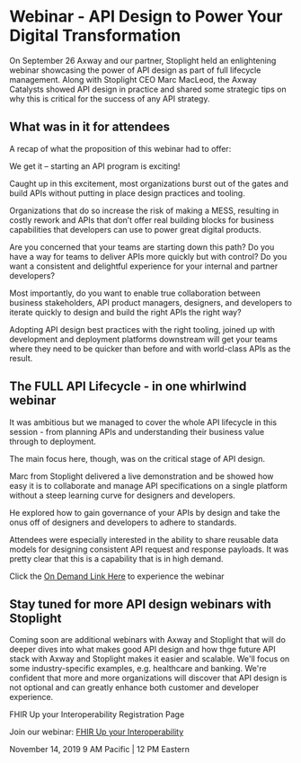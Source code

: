 # Webinar - API Design to Power Your Digital Transformation

On September 26 Axway and our partner, Stoplight held an enlightening webinar showcasing the power of API design as part of full lifecycle management. Along with Stoplight CEO Marc MacLeod, the Axway Catalysts showed API design in practice and shared some strategic tips on why this is critical for the success of any API strategy.

## What was in it for attendees

A recap of what the proposition of this webinar had to offer:

We get it – starting an API program is exciting!
 
Caught up in this excitement, most organizations burst out of the gates and build APIs without putting in place design practices and tooling.
 
Organizations that do so increase the risk of making a MESS, resulting in costly rework and APIs that don’t offer real building blocks for business capabilities that developers can use to power great digital products.
  
Are you concerned that your teams are starting down this path? Do you have a way for teams to deliver APIs more quickly but with control? Do you want a consistent and delightful experience for your internal and partner developers? 
 
Most importantly, do you want to enable true collaboration between business stakeholders, API product managers, designers, and developers to iterate quickly to design and build the right APIs the right way?

Adopting API design best practices with the right tooling, joined up with development and deployment platforms downstream will get your teams where they need to be quicker than before and with world-class APIs as the result.

## The FULL API Lifecycle - in one whirlwind webinar

It was ambitious but we managed to cover the whole API lifecycle in this session - from planning APIs and understanding their business value through to deployment.

The main focus here, though, was on the critical stage of API design.  

Marc from Stoplight delivered a live demonstration and be showed how easy it is to collaborate and manage API specifications on a single platform without a steep learning curve for designers and developers.

He explored how to gain governance of your APIs by design and take the onus off of designers and developers to adhere to standards.
 
Attendees were especially interested in the ability to share reusable data models for designing consistent API request and response payloads. It was pretty clear that this is a capability that is in high demand.

Click the [On Demand Link Here](https://go2.axway.com/NA-WBN-2019-09-26-APIDesignDigitalTrans_LP-Registration.html) to experience the webinar

## Stay tuned for more API design webinars with Stoplight

Coming soon are additional webinars with Axway and Stoplight that will do deeper dives into what makes good API design and how thge future API stack with Axway and Stoplight makes it easier and scalable. We'll focus on some industry-specific examples, e.g. healthcare and banking. We're confident that more and more organizations will discover that API design is not optional and can greatly enhance both customer and developer experience.


FHIR Up your Interoperability Registration Page
 
Join our webinar: 
[FHIR Up your Interoperability](https://go2.axway.com/NA-WBN-2019-11-14-FHIRAPIInteroperability_LP-Registration.html)
  
November 14, 2019 
9 AM Pacific | 12 PM Eastern 
 
 

